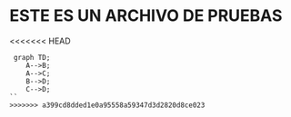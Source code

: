 # ESTE ES UN ARCHIVO DE PRUEBAS
<<<<<<< HEAD
```mermaid
 graph TD;
    A-->B;
    A-->C;
    B-->D;
    C-->D;
``
>>>>>>> a399cd8dded1e0a95558a59347d3d2820d8ce023
